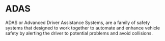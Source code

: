 # ADAS
ADAS or Advanced Driver Assistance Systems, are a family of safety systems that designed to work together to automate and enhance vehicle safety by alerting the driver to potential problems and avoid collisions.
